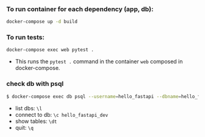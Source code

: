 ### To run container for each dependency (app, db):
```bash
docker-compose up -d build
```

### To run tests:
```bash
docker-compose exec web pytest .
```
- This runs the `pytest .` command in the container `web` composed in docker-compose.

### check db with psql
```bash
$ docker-compose exec db psql --username=hello_fastapi --dbname=hello_fastapi_dev
```
- list dbs: `\l`
- connect to db: `\c hello_fastapi_dev`
- show tables: `\dt`
- quit: `\q`